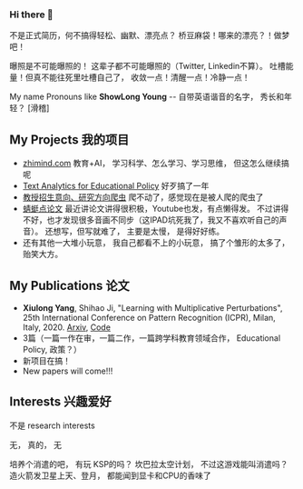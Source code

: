 ### Hi there 👋

<!--
**sndnyang/sndnyang** is a ✨ _special_ ✨ repository because its `README.md` (this file) appears on your GitHub profile.

Here are some ideas to get you started:

- 🔭 I’m currently working on ...
- 🌱 I’m currently learning ...
- 👯 I’m looking to collaborate on ...
- 🤔 I’m looking for help with ...
- 💬 Ask me about ...
- 📫 How to reach me: ...
- 😄 Pronouns: ...
- ⚡ Fun fact: ...
-->

不是正式简历，何不搞得轻松、幽默、漂亮点？ 桥豆麻袋！哪来的漂亮？！做梦吧！

曝照是不可能曝照的！ 这辈子都不可能曝照的（Twitter, Linkedin不算）。 吐槽能量！但真不能往死里吐槽自己了， 收敛一点！清醒一点！冷静一点！

My name Pronouns like **ShowLong Young** -- 自带英语谐音的名字， 秀长和年轻？ [滑稽]

## My Projects 我的项目

- [zhimind.com](https://www.zhimind.com)  教育+AI， 学习科学、怎么学习、学习思维， 但这怎么继续搞呢
- [Text Analytics for Educational Policy](https://nitro2.cs.gsu.edu) 好歹搞了一年
- [教授招生意向、研究方向爬虫](https://www.zhimind.com/oversea/research.html) 爬不动了，感觉现在是被人爬的爬虫了
- [蜻蜓点论文](https://space.bilibili.com/17529417/video) 最近讲论文讲得很积极，Youtube也发，有点懒得发。 不过讲得不好，也才发现很多音画不同步（这IPAD坑死我了，我又不喜欢听自己的声音）。 还想写，但写就难了， 主要是太慢， 是得好好练。
- 还有其他一大堆小玩意， 我自己都看不上的小玩意， 搞了个雏形的太多了， 贻笑大方。

## My Publications 论文

- **Xiulong Yang**, Shihao Ji, "Learning with Multiplicative Perturbations", 25th International Conference on Pattern Recognition (ICPR), Milan, Italy, 2020. [Arxiv](https://arxiv.org/abs/1912.01810), [Code](https://github.com/sndnyang/xvat)
- 3篇（一篇一作在审，一篇二作，一篇跨学科教育领域合作， Educational Policy, 政策？）
- 新项目在搞！
- New papers will come!!!

## Interests 兴趣爱好

不是 research interests

无， 真的， 无

培养个消遣的吧， 有玩 KSP的吗？ 坎巴拉太空计划， 不过这游戏能叫消遣吗？ 造火箭发卫星上天、登月， 都能闻到显卡和CPU的香味了
